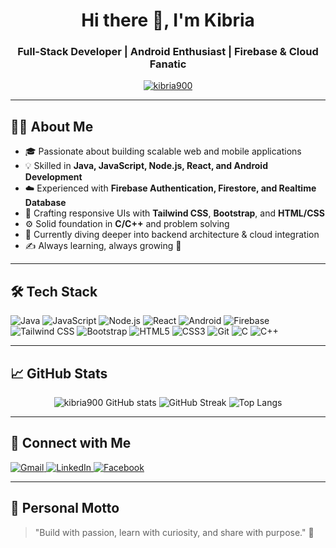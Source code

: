 
<h1 align="center">Hi there 👋, I'm Kibria</h1>
<h3 align="center">Full-Stack Developer | Android Enthusiast | Firebase & Cloud Fanatic</h3>

<p align="center">
  <a href="https://github.com/kibria900">
    <img src="https://komarev.com/ghpvc/?username=kibria900&label=Profile%20views&color=0e75b6&style=flat" alt="kibria900" />
  </a>
</p>

---

## 👨‍💻 About Me

- 🎓 Passionate about building scalable web and mobile applications
- 💡 Skilled in **Java, JavaScript, Node.js, React, and Android Development**
- ☁️ Experienced with **Firebase Authentication, Firestore, and Realtime Database**
- 🎨 Crafting responsive UIs with **Tailwind CSS**, **Bootstrap**, and **HTML/CSS**
- ⚙️ Solid foundation in **C/C++** and problem solving
- 🔭 Currently diving deeper into backend architecture & cloud integration
- ✍️ Always learning, always growing 🚀

---

## 🛠️ Tech Stack

![Java](https://img.shields.io/badge/Java-007396?style=flat&logo=java&logoColor=white)
![JavaScript](https://img.shields.io/badge/JavaScript-F7DF1E?style=flat&logo=javascript&logoColor=black)
![Node.js](https://img.shields.io/badge/Node.js-339933?style=flat&logo=node.js&logoColor=white)
![React](https://img.shields.io/badge/React-61DAFB?style=flat&logo=react&logoColor=black)
![Android](https://img.shields.io/badge/Android-3DDC84?style=flat&logo=android&logoColor=white)
![Firebase](https://img.shields.io/badge/Firebase-FFCA28?style=flat&logo=firebase&logoColor=black)
![Tailwind CSS](https://img.shields.io/badge/Tailwind_CSS-06B6D4?style=flat&logo=tailwind-css&logoColor=white)
![Bootstrap](https://img.shields.io/badge/Bootstrap-7952B3?style=flat&logo=bootstrap&logoColor=white)
![HTML5](https://img.shields.io/badge/HTML5-E34F26?style=flat&logo=html5&logoColor=white)
![CSS3](https://img.shields.io/badge/CSS3-1572B6?style=flat&logo=css3)
![Git](https://img.shields.io/badge/Git-F05032?style=flat&logo=git&logoColor=white)
![C](https://img.shields.io/badge/C-00599C?style=flat&logo=c&logoColor=white)
![C++](https://img.shields.io/badge/C++-00599C?style=flat&logo=c%2B%2B&logoColor=white)

---

## 📈 GitHub Stats

<p align="center">
  <img src="https://github-readme-stats.vercel.app/api?username=kibria900&show_icons=true&theme=github_dark" alt="kibria900 GitHub stats" />
  <img src="https://github-readme-streak-stats.herokuapp.com?user=kibria900&theme=github-dark&hide_border=false" alt="GitHub Streak" />
  <img src="https://github-readme-stats.vercel.app/api/top-langs/?username=kibria900&layout=compact&theme=github_dark" alt="Top Langs" />
</p>

---

## 🔗 Connect with Me

<p>
  <a href="mailto:YOUR-EMAIL@gmail.com">
    <img alt="Gmail" src="https://img.shields.io/badge/Gmail-D14836?style=flat&logo=gmail&logoColor=white" />
  </a>
  <a href="https://www.linkedin.com/in/YOUR-LINKEDIN" target="_blank">
    <img alt="LinkedIn" src="https://img.shields.io/badge/LinkedIn-0077B5?style=flat&logo=linkedin&logoColor=white" />
  </a>
  <a href="https://facebook.com/YOUR-FACEBOOK" target="_blank">
    <img alt="Facebook" src="https://img.shields.io/badge/Facebook-1877F2?style=flat&logo=facebook&logoColor=white" />
  </a>
</p>

---

## 💬 Personal Motto

> "Build with passion, learn with curiosity, and share with purpose." 🚀
